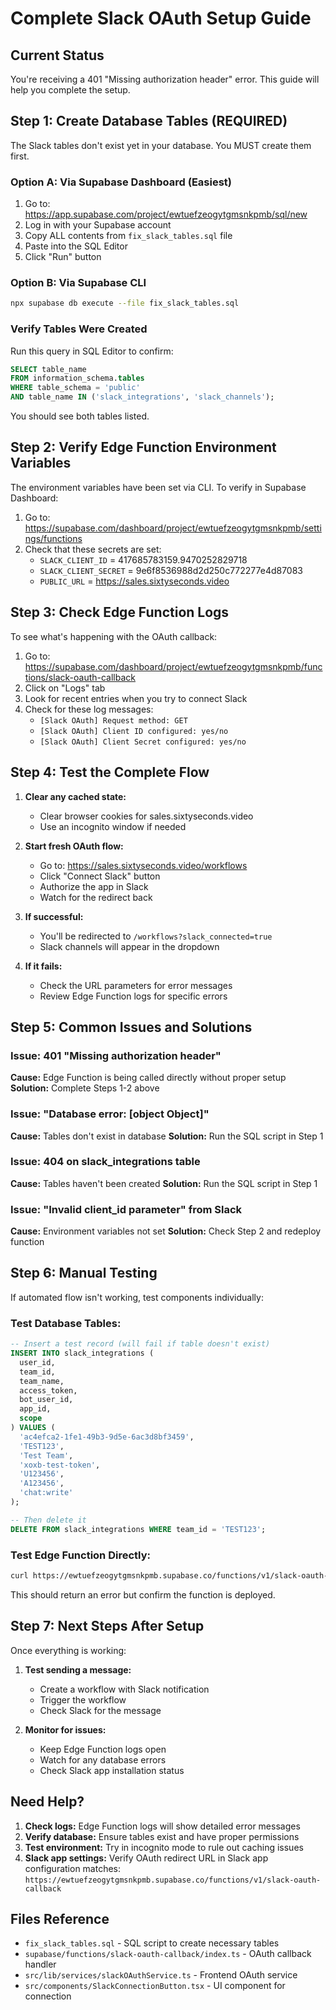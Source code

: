 # Complete Slack OAuth Setup Guide

## Current Status
You're receiving a 401 "Missing authorization header" error. This guide will help you complete the setup.

## Step 1: Create Database Tables (REQUIRED)

The Slack tables don't exist yet in your database. You MUST create them first.

### Option A: Via Supabase Dashboard (Easiest)
1. Go to: https://app.supabase.com/project/ewtuefzeogytgmsnkpmb/sql/new
2. Log in with your Supabase account
3. Copy ALL contents from `fix_slack_tables.sql` file
4. Paste into the SQL Editor
5. Click "Run" button

### Option B: Via Supabase CLI
```bash
npx supabase db execute --file fix_slack_tables.sql
```

### Verify Tables Were Created
Run this query in SQL Editor to confirm:
```sql
SELECT table_name 
FROM information_schema.tables 
WHERE table_schema = 'public' 
AND table_name IN ('slack_integrations', 'slack_channels');
```
You should see both tables listed.

## Step 2: Verify Edge Function Environment Variables

The environment variables have been set via CLI. To verify in Supabase Dashboard:

1. Go to: https://supabase.com/dashboard/project/ewtuefzeogytgmsnkpmb/settings/functions
2. Check that these secrets are set:
   - `SLACK_CLIENT_ID` = 417685783159.9470252829718
   - `SLACK_CLIENT_SECRET` = 9e6f8536988d2d250c772277e4d87083
   - `PUBLIC_URL` = https://sales.sixtyseconds.video

## Step 3: Check Edge Function Logs

To see what's happening with the OAuth callback:

1. Go to: https://supabase.com/dashboard/project/ewtuefzeogytgmsnkpmb/functions/slack-oauth-callback
2. Click on "Logs" tab
3. Look for recent entries when you try to connect Slack
4. Check for these log messages:
   - `[Slack OAuth] Request method: GET`
   - `[Slack OAuth] Client ID configured: yes/no`
   - `[Slack OAuth] Client Secret configured: yes/no`

## Step 4: Test the Complete Flow

1. **Clear any cached state:**
   - Clear browser cookies for sales.sixtyseconds.video
   - Use an incognito window if needed

2. **Start fresh OAuth flow:**
   - Go to: https://sales.sixtyseconds.video/workflows
   - Click "Connect Slack" button
   - Authorize the app in Slack
   - Watch for the redirect back

3. **If successful:**
   - You'll be redirected to `/workflows?slack_connected=true`
   - Slack channels will appear in the dropdown

4. **If it fails:**
   - Check the URL parameters for error messages
   - Review Edge Function logs for specific errors

## Step 5: Common Issues and Solutions

### Issue: 401 "Missing authorization header"
**Cause:** Edge Function is being called directly without proper setup
**Solution:** Complete Steps 1-2 above

### Issue: "Database error: [object Object]"
**Cause:** Tables don't exist in database
**Solution:** Run the SQL script in Step 1

### Issue: 404 on slack_integrations table
**Cause:** Tables haven't been created
**Solution:** Run the SQL script in Step 1

### Issue: "Invalid client_id parameter" from Slack
**Cause:** Environment variables not set
**Solution:** Check Step 2 and redeploy function

## Step 6: Manual Testing

If automated flow isn't working, test components individually:

### Test Database Tables:
```sql
-- Insert a test record (will fail if table doesn't exist)
INSERT INTO slack_integrations (
  user_id, 
  team_id, 
  team_name, 
  access_token, 
  bot_user_id, 
  app_id, 
  scope
) VALUES (
  'ac4efca2-1fe1-49b3-9d5e-6ac3d8bf3459',
  'TEST123',
  'Test Team',
  'xoxb-test-token',
  'U123456',
  'A123456',
  'chat:write'
);

-- Then delete it
DELETE FROM slack_integrations WHERE team_id = 'TEST123';
```

### Test Edge Function Directly:
```bash
curl https://ewtuefzeogytgmsnkpmb.supabase.co/functions/v1/slack-oauth-callback?code=test
```
This should return an error but confirm the function is deployed.

## Step 7: Next Steps After Setup

Once everything is working:

1. **Test sending a message:**
   - Create a workflow with Slack notification
   - Trigger the workflow
   - Check Slack for the message

2. **Monitor for issues:**
   - Keep Edge Function logs open
   - Watch for any database errors
   - Check Slack app installation status

## Need Help?

1. **Check logs:** Edge Function logs will show detailed error messages
2. **Verify database:** Ensure tables exist and have proper permissions
3. **Test environment:** Try in incognito mode to rule out caching issues
4. **Slack app settings:** Verify OAuth redirect URL in Slack app configuration matches:
   `https://ewtuefzeogytgmsnkpmb.supabase.co/functions/v1/slack-oauth-callback`

## Files Reference

- `fix_slack_tables.sql` - SQL script to create necessary tables
- `supabase/functions/slack-oauth-callback/index.ts` - OAuth callback handler
- `src/lib/services/slackOAuthService.ts` - Frontend OAuth service
- `src/components/SlackConnectionButton.tsx` - UI component for connection